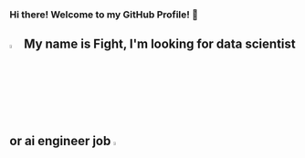 ### Hi there! Welcome to my GitHub Profile! 👋
## <img src="./assets/waving-hand.webp" width="4%"> My name is Fight, I'm looking for data scientist or ai engineer job <img src="./assets/waving-hand.webp" width="4%">
<!--
**chayanondev/chayanondev** is a ✨ _special_ ✨ repository because its `README.md` (this file) appears on your GitHub profile.

Here are some ideas to get you started:

- 🔭 I’m currently working on ...
- 🌱 I’m currently learning ...
- 👯 I’m looking to collaborate on ...
- 🤔 I’m looking for help with ...
- 💬 Ask me about ...
- 📫 How to reach me: ...
- 😄 Pronouns: ...
- ⚡ Fun fact: ...
-->
